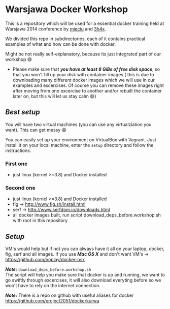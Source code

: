 # Warsjawa Docker Workshop

This is a repository which will be used for a essential docker training held at Warsjawa 2014 conference by [mieciu](https://github.com/mieciu) and [3h4x](https://github.com/3h4x).

We divided this repo in subdirectories, each of it contains practical examples of what and how can be done with docker.

Might be not really self-explanatory, because its just integrated part of our workshop :smile:  

  * Please make sure that ***you have at least 8 GiBs of free disk space***, so that you won't fill up your disk with container images ( this is due to downloading many different docker images which we will use in our examples and excercises. Of course you can remove these images right after moving from one excercise to another and/or rebuilt the container later on, but this will let us stay calm :smile:)



## ***Best setup***

You will have two virtual machines (you can use any virtualziation you want). This can get messy :smile:

You can easily set up your environment on VirtualBox with Vagrant. Just install it on your local machine, enter the `setup` directory and follow the instructions.

  
### First one  
  * just linux (kernel >=3.8) and Docker installed
  
### Second one  
  * just linux (kernel >=3.8) and Docker installed
  * fig -> http://www.fig.sh/install.html
  * serf -> http://www.serfdom.io/downloads.html
  * all docker images built, run script download_deps_before.workshop.sh with root in this repository  

## ***Setup***

VM's would help but if not you can always have it all on your laptop, docker, fig, serf and all images.
If you use ***Mac OS X*** and don't want VM's -> https://github.com/noplay/docker-osx
  
  
  
***Note:*** 
`download_deps_before.workshop.sh`  
The script will help you make sure that docker is up and running, we want to go swiftly through excercises, it will also download everyting before so we won't have to rely on the internet connection.

***Note:*** 
There is a repo on github with useful aliases for docker  
https://github.com/project2051/dockerkurwa
